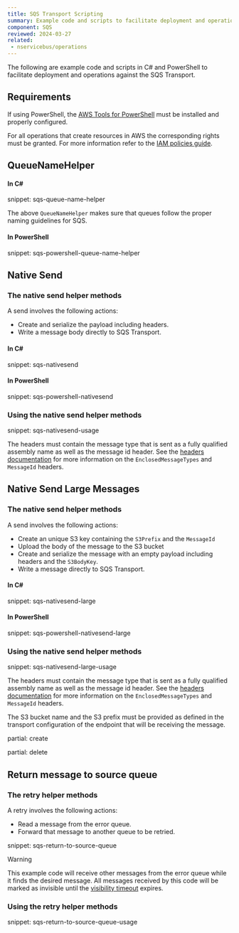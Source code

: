 ```yaml
---
title: SQS Transport Scripting
summary: Example code and scripts to facilitate deployment and operational actions against the SQS Transport.
component: SQS
reviewed: 2024-03-27
related:
 - nservicebus/operations
---
```


The following are example code and scripts in C# and PowerShell to facilitate deployment and operations against the SQS Transport.

## Requirements

If using PowerShell, the [AWS Tools for PowerShell](https://docs.aws.amazon.com/powershell/latest/userguide/pstools-getting-set-up.html) must be installed and properly configured.

For all operations that create resources in AWS the corresponding rights must be granted. For more information refer to the [IAM policies guide](https://docs.aws.amazon.com/IAM/latest/UserGuide/access_policies.html).

## QueueNameHelper

#### In C&#35;

snippet: sqs-queue-name-helper

The above `QueueNameHelper` makes sure that queues follow the proper naming guidelines for SQS.

#### In PowerShell

snippet: sqs-powershell-queue-name-helper

## Native Send

### The native send helper methods

A send involves the following actions:

 * Create and serialize the payload including headers.
 * Write a message body directly to SQS Transport.


#### In C&#35;

snippet: sqs-nativesend


#### In PowerShell

snippet: sqs-powershell-nativesend


### Using the native send helper methods

snippet: sqs-nativesend-usage

The headers must contain the message type that is sent as a fully qualified assembly name as well as the message id header. See the [headers documentation](/nservicebus/messaging/headers.md) for more information on the `EnclosedMessageTypes` and `MessageId` headers.

## Native Send Large Messages

### The native send helper methods

A send involves the following actions:

 * Create an unique S3 key containing the `S3Prefix` and the `MessageId`
 * Upload the body of the message to the S3 bucket
 * Create and serialize the message with an empty payload including headers and the `S3BodyKey`.
 * Write a message directly to SQS Transport.

#### In C&#35;

snippet: sqs-nativesend-large

#### In PowerShell

snippet: sqs-powershell-nativesend-large

### Using the native send helper methods

snippet: sqs-nativesend-large-usage

The headers must contain the message type that is sent as a fully qualified assembly name as well as the message id header. See the [headers documentation](/nservicebus/messaging/headers.md) for more information on the `EnclosedMessageTypes` and `MessageId` headers.

The S3 bucket name and the S3 prefix must be provided as defined in the transport configuration of the endpoint that will be receiving the message.

partial: create

partial: delete

## Return message to source queue

### The retry helper methods

A retry involves the following actions:

 * Read a message from the error queue.
 * Forward that message to another queue to be retried.

snippet: sqs-return-to-source-queue

> [!WARNING]
> This example code will receive other messages from the error queue while it finds the desired message. All messages received by this code will be marked as invisible until the [visibility timeout](https://docs.aws.amazon.com/AWSSimpleQueueService/latest/SQSDeveloperGuide/sqs-visibility-timeout.html) expires.

### Using the retry helper methods

snippet: sqs-return-to-source-queue-usage
